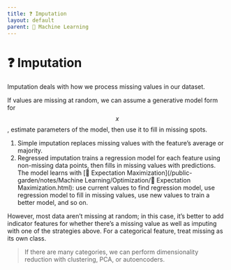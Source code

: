 ```yaml
---
title: ❓ Imputation
layout: default
parent: 🤖 Machine Learning
---
```


# ❓ Imputation

Imputation deals with how we process missing values in our dataset.

If values are missing at random, we can assume a generative model form for $$x$$, estimate parameters of the model, then use it to fill in missing spots.
1. Simple imputation replaces missing values with the feature’s average or majority.
2. Regressed imputation trains a regression model for each feature using non-missing data points, then fills in missing values with predictions. The model learns with [🎉 Expectation Maximization](/public-garden/notes/Machine Learning/Optimization/🎉 Expectation Maximization.html): use current values to find regression model, use regression model to fill in missing values, use new values to train a better model, and so on.

However, most data aren’t missing at random; in this case, it’s better to add indicator features for whether there’s a missing value as well as imputing with one of the strategies above. For a categorical feature, treat missing as its own class.

> If there are many categories, we can perform dimensionality reduction with clustering, PCA, or autoencoders.